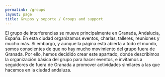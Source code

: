 ```yaml
---
permalink: /groups
layout: page
title: Grupos y soporte / Groups and support
---
```


El grupo de interferencias se mueve principalmente en Granada, Andalucía, España. En esta ciudad organizamos eventos, charlas, talleres, reuniones y mucho más. Si embargo, y aunque la página está abierta a todo el mundo, somos conscientes de que no hay mucho movimiento del grupo fuera de Granada. Por ello, hemos decidido crear este apartado, donde describimos la organización básica del grupo para hacer eventos, e invitamos a seguidores de fuera de Granada a promover actividades similares a las que hacemos en la ciudad andaluza. 
